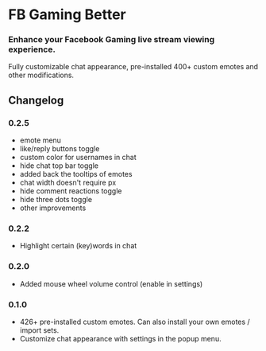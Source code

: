 # FB Gaming Better

### Enhance your Facebook Gaming live stream viewing experience.

Fully customizable chat appearance, pre-installed 400+ custom emotes and other modifications.

## Changelog

### 0.2.5
- emote menu
- like/reply buttons toggle
- custom color for usernames in chat
- hide chat top bar toggle
- added back the tooltips of emotes 
- chat width doesn't require px
- hide comment reactions toggle
- hide three dots toggle
- other improvements

### 0.2.2
- Highlight certain (key)words in chat

### 0.2.0
- Added mouse wheel volume control (enable in settings)

### 0.1.0
- 426+ pre-installed custom emotes. Can also install your own emotes / import sets.
- Customize chat appearance with settings in the popup menu.
